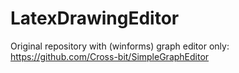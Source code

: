 # LatexDrawingEditor

Original repository with (winforms) graph editor only:<br>
https://github.com/Cross-bit/SimpleGraphEditor
